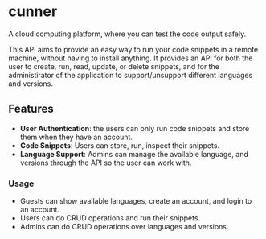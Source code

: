 # cunner

A cloud computing platform, where you can test the code output safely.

This API aims to provide an easy way to run your code snippets in a remote machine, without having to install anything.
It provides an API for both the user to create, run, read, update, or delete snippets, and for the administirator of the application to support/unsupport different languages and versions.

## Features
- **User Authentication**: the users can only run code snippets and store them when they have an account.
- **Code Snippets**: Users can store, run, inspect their snippets.
- **Language Support**: Admins can manage the available language, and versions through the API so the user can work with.


### Usage
- Guests can show available languages, create an account, and login to an account.
- Users can do CRUD operations and run their snippets.
- Admins can do CRUD operations over languages and versions.
